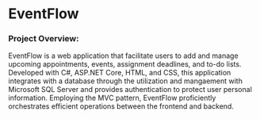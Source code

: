# EventFlow

<h3>Project Overview:</h3>

<p>EventFlow is a web application that facilitate users to add and manage upcoming appointments, events, assignment deadlines, and to-do lists. Developed with C#, ASP.NET Core, HTML, and CSS, this application integrates with a database through the utilization and mangaement with Microsoft SQL Server and provides authentication to protect user personal information. Employing the MVC pattern, EventFlow proficiently orchestrates efficient operations between the frontend and backend. </p>
